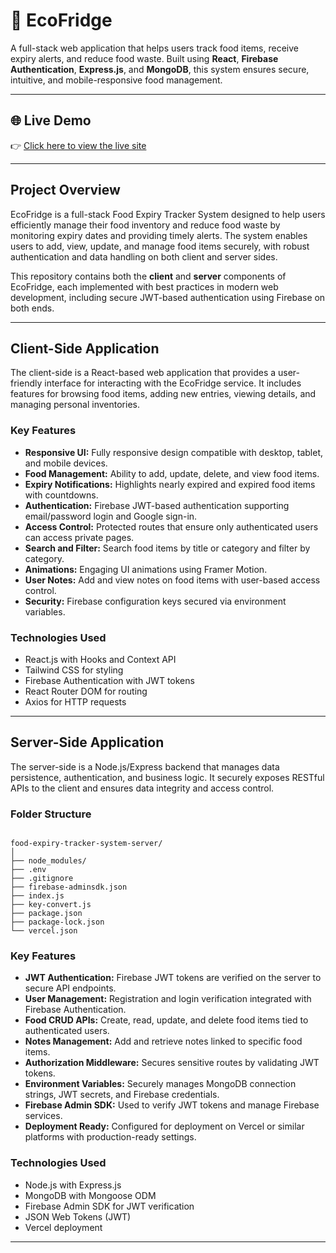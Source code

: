 # 🥗 EcoFridge

A full-stack web application that helps users track food items, receive expiry alerts, and reduce food waste. Built using **React**, **Firebase Authentication**, **Express.js**, and **MongoDB**, this system ensures secure, intuitive, and mobile-responsive food management.

---

## 🌐 Live Demo

👉 [Click here to view the live site](https://ecofridge.netlify.app/)

---

## Project Overview

EcoFridge is a full-stack Food Expiry Tracker System designed to help users efficiently manage their food inventory and reduce food waste by monitoring expiry dates and providing timely alerts. The system enables users to add, view, update, and manage food items securely, with robust authentication and data handling on both client and server sides.

This repository contains both the **client** and **server** components of EcoFridge, each implemented with best practices in modern web development, including secure JWT-based authentication using Firebase on both ends.

---

## Client-Side Application

The client-side is a React-based web application that provides a user-friendly interface for interacting with the EcoFridge service. It includes features for browsing food items, adding new entries, viewing details, and managing personal inventories. 

### Key Features

- **Responsive UI:** Fully responsive design compatible with desktop, tablet, and mobile devices.
- **Food Management:** Ability to add, update, delete, and view food items.
- **Expiry Notifications:** Highlights nearly expired and expired food items with countdowns.
- **Authentication:** Firebase JWT-based authentication supporting email/password login and Google sign-in.
- **Access Control:** Protected routes that ensure only authenticated users can access private pages.
- **Search and Filter:** Search food items by title or category and filter by category.
- **Animations:** Engaging UI animations using Framer Motion.
- **User Notes:** Add and view notes on food items with user-based access control.
- **Security:** Firebase configuration keys secured via environment variables.

### Technologies Used

- React.js with Hooks and Context API
- Tailwind CSS for styling
- Firebase Authentication with JWT tokens
- React Router DOM for routing
- Axios for HTTP requests

---

## Server-Side Application

The server-side is a Node.js/Express backend that manages data persistence, authentication, and business logic. It securely exposes RESTful APIs to the client and ensures data integrity and access control.

### Folder Structure

```

food-expiry-tracker-system-server/
│
├── node_modules/
├── .env
├── .gitignore
├── firebase-adminsdk.json
├── index.js
├── key-convert.js
├── package.json
├── package-lock.json
└── vercel.json

```



### Key Features

- **JWT Authentication:** Firebase JWT tokens are verified on the server to secure API endpoints.
- **User Management:** Registration and login verification integrated with Firebase Authentication.
- **Food CRUD APIs:** Create, read, update, and delete food items tied to authenticated users.
- **Notes Management:** Add and retrieve notes linked to specific food items.
- **Authorization Middleware:** Secures sensitive routes by validating JWT tokens.
- **Environment Variables:** Securely manages MongoDB connection strings, JWT secrets, and Firebase credentials.
- **Firebase Admin SDK:** Used to verify JWT tokens and manage Firebase services.
- **Deployment Ready:** Configured for deployment on Vercel or similar platforms with production-ready settings.

### Technologies Used

- Node.js with Express.js
- MongoDB with Mongoose ODM
- Firebase Admin SDK for JWT verification
- JSON Web Tokens (JWT)
- Vercel deployment

---
